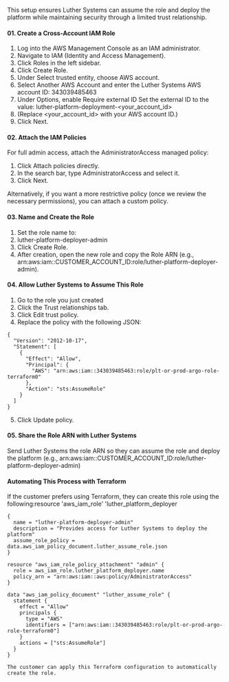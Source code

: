 This setup ensures Luther Systems can assume the role and deploy the platform while maintaining security through a limited trust relationship.

#### **01. Create a Cross-Account IAM Role**

1. Log into the AWS Management Console as an IAM administrator.
2. Navigate to IAM (Identity and Access Management).
3. Click Roles in the left sidebar.
4. Click Create Role.
5. Under Select trusted entity, choose AWS account.
6. Select Another AWS Account and enter the Luther Systems AWS account ID: 343039485463
7. Under Options, enable Require external ID Set the external ID to the value: luther-platform-deployment-<your_account_id>
8. (Replace <your_account_id> with your AWS account ID.)
9. Click Next.

#### **02. Attach the IAM Policies**

For full admin access, attach the AdministratorAccess managed policy:

1. Click Attach policies directly.
2. In the search bar, type AdministratorAccess and select it.
3. Click Next.

Alternatively, if you want a more restrictive policy (once we review the necessary permissions), you can attach a custom policy.

#### **03. Name and Create the Role**

1. Set the role name to:
2. luther-platform-deployer-admin
3. Click Create Role.
4. After creation, open the new role and copy the Role ARN (e.g., arn:aws:iam::CUSTOMER_ACCOUNT_ID:role/luther-platform-deployer-admin).

#### **04. Allow Luther Systems to Assume This Role**

1.  Go to the role you just created
2.  Click the Trust relationships tab.
3.  Click Edit trust policy.
4.  Replace the policy with the following JSON:

```hcl
{
  "Version": "2012-10-17",
  "Statement": [
    {
      "Effect": "Allow",
      "Principal": {
        "AWS": "arn:aws:iam::343039485463:role/plt-or-prod-argo-role-terraform0"
      },
      "Action": "sts:AssumeRole"
    }
  ]
}
```

5.  Click Update policy.

#### **05. Share the Role ARN with Luther Systems**

Send Luther Systems the role ARN so they can assume the role and deploy the platform (e.g., arn:aws:iam::CUSTOMER_ACCOUNT_ID:role/luther-platform-deployer-admin)

#### **Automating This Process with Terraform**

If the customer prefers using Terraform, they can create this role using the following:resource 'aws_iam_role' 'luther_platform_deployer

```hcl
{
  name = "luther-platform-deployer-admin"
  description = "Provides access for Luther Systems to deploy the platform"
  assume_role_policy = data.aws_iam_policy_document.luther_assume_role.json
}

resource "aws_iam_role_policy_attachment" "admin" {
  role = aws_iam_role.luther_platform_deployer.name
  policy_arn = "arn:aws:iam::aws:policy/AdministratorAccess"
}

data "aws_iam_policy_document" "luther_assume_role" {
  statement {
    effect = "Allow"
    principals {
      type = "AWS"
      identifiers = ["arn:aws:iam::343039485463:role/plt-or-prod-argo-role-terraform0"]
    }
    actions = ["sts:AssumeRole"]
  }
}

The customer can apply this Terraform configuration to automatically create the role.
```
